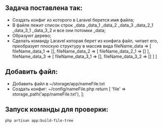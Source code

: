 ## Задача поставлена так:
- Создать конфиг из которого в Laravel берется имя файла;
- В файле лежит список строк _data _data_1 _data_2 _data_3 _data_2_1 _data_3_1 _data_3_2 и все они потомки _data;
- Образуют дерево;
- Сделать команду Laravel
  которая берет из конфига файл, читает его, преобразует плоскую структуру в массив вида
  fileName_data => [
       fileName_data_1 => [],
       fileName_data_2 => [
           fileName_data_2_1 => []
       ],
       fileName_data_3 => [
          fileName_data_3_1 => [],
          fileName_data_3_2 => []
       ]
  ]
## Добавить файл:
- Добавить файл в ~/storage/app/nameFile.txt
- Создать конфиг: ~/config/nameFile.php
  return [
  'file' => storage_path('app/nameFile.txt'),
  ];

## Запуск команды для проверки:
```bash
php artisan app:build-file-tree
```
